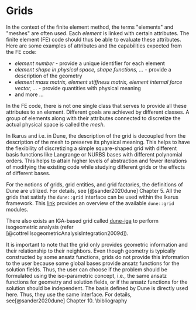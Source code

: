 <!--
SPDX-FileCopyrightText: 2022 The Ikarus Developers mueller@ibb.uni-stuttgart.de
SPDX-License-Identifier: CC-BY-SA-4.0
-->

# Grids

In the context of the finite element method, the terms "elements" and "meshes" are often used. Each *element* is linked
with certain attributes. The finite element (FE) code should thus be able to evaluate these attributes. 
Here are some examples of attributes and the capabilities expected from the FE code:

- *element number* - provide a unique identifier for each element
- *element shape in physical space, shape functions, ...* - provide a description of the geometry
- *element mass matrix, element stiffness matrix, element internal force vector, ...* - provide quantities with physical meaning
- and more ...

In the FE code, there is not one single class that serves to provide all these attributes to an element. 
Different goals are achieved by different classes. A group of elements along with their attributes connected to 
discretize the actual physical space is called the *mesh*.

In Ikarus and i.e. in Dune, the description of the grid is decoupled from the description of the mesh to preserve its physical meaning.
This helps to have the flexibility of discretizing a simple square-shaped grid with different basis functions like 
Langrange or NURBS bases with different polynomial orders. This helps to attain higher levels of abstraction and fewer 
iterations of modifying the existing code while studying different grids or the effects of different bases.

For the notions of grids, grid entities, and grid factories, the definitions of Dune are utilized. For details, see
[@sander2020dune] Chapter 5.
All the grids that satisfy the `dune::grid` interface can be used within the Ikarus framework.
This [link](https://www.dune-project.org/doc/grids/) provides an overview of the available `dune::grid` modules.

There also exists an IGA-based grid called [dune-iga](https://github.com/rath3t/dune-iga) to perform
isogeometric analysis (refer [@cottrellIsogeometricAnalysisIntegration2009d]).

It is important to note that the grid only provides geometric information and their relationship to their neighbors. 
Even though geometry is typically constructed by some ansatz functions, grids do not provide this information to the 
user because some global bases provide ansatz functions for the solution fields. Thus, the user can choose if the 
problem should be formulated using the iso-parametric concept, i.e., the same ansatz functions for geometry and 
solution fields, or if the ansatz functions for the solution should be independent. The basis defined by Dune is directly 
used here. Thus, they use the same interface. For details, see[@sander2020dune] Chapter 10.
\bibliography
